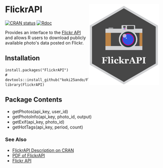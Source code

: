 # FlickrAPI <img src="man/figures/logo.png" width="230px" align="right" />

[![CRAN
status](https://www.r-pkg.org/badges/version/FlickrAPI)](https://cran.r-project.org/package=FlickrAPI)
[![Rdoc](http://www.rdocumentation.org/badges/version/FlickrAPI)](http://www.rdocumentation.org/packages/FlickrAPI)


Provides an interface to the [Flickr API](https://www.flickr.com/services/api/) and allows R users to download publicly available photo's data posted on Flickr.

## Installation
```{r}
install.packages("FlickrAPI")
# devtools::install_github("koki25ando/FlickrAPI")
library(FlickrAPI)
```

## Package Contents
+ getPhotos(api_key, user_id)
+ getPhotoInfo(api_key, photo_id, output)
+ getExif(api_key, photo_id)
+ getHotTags(api_key, period, count)

### See Also
+ [FlickrAPI Description on CRAN](https://cran.r-project.org/web/packages/FlickrAPI/index.html)
+ [PDF of FlickrAPI](https://cran.r-project.org/web/packages/FlickrAPI/FlickrAPI.pdf)
+ [Flickr API](https://www.flickr.com/services/api/)
